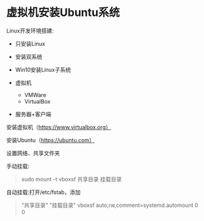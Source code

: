 # 虚拟机安装Ubuntu系统

Linux开发环境搭建:

- 只安装Linux

- 安装双系统
- Win10安装Linux子系统
- 虚拟机
  - VMWare
  - VirtualBox
- 服务器+客户端

安装虚拟机（https://www.virtualbox.org）

安装Ubuntu（https://ubuntu.com）

设置网络、共享文件夹

手动挂载:

> sudo mount -t vboxsf  共享目录 挂载目录

自动挂载:打开/etc/fstab，添加

> "共享目录" "挂载目录" vboxsf auto,rw,comment=systemd.automount 0 0

